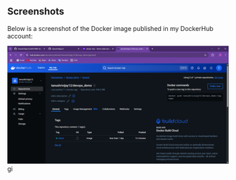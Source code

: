 ## Screenshots

Below is a screenshot of the Docker image published in my DockerHub account:

![DockerHub Image](./dockerhub_screenshot.png)gi